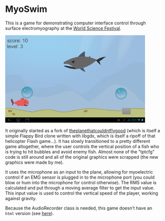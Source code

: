# MyoSwim

This is a game for demonstrating computer interface control through surface
electromyography at the [World Science Festival][wsf].

![screenshot](/img/screenshot.png?raw=true)

It originally started as a fork of [theplanethatcouldntflygood][tptcfg] (which
is itself a simple Flappy Bird clone written with libgdx, which is itself
a ripoff of that helicopter Flash game...). It has slowly transitioned to
a pretty different game altogether, where the user controls the vertical
position of a fish who is trying to hit bubbles and avoid enemy fish. Almost
none of the "tptcfg" code is still around and all of the original graphics were
scrapped (the new graphics were made by me).

It uses the microphone as an input to the plane, allowing for myoelectric
control if an EMG sensor is plugged in to the microphone port (you could blow
or hum into the microphone for control otherwise). The RMS value is calculated
and put through a moving average filter to get the input value. This input
value is used to control the vertical speed of the player, working against
gravity.

Because the AudioRecorder class is needed, this game doesn't have an `html`
version (see [here][audiorecorder]).


[wsf]: http://www.worldsciencefestival.com/
[tptcfg]: https://github.com/badlogic/theplanethatcouldntflygood
[audiorecorder]: https://github.com/libgdx/libgdx/wiki/Recording-pcm-audio
